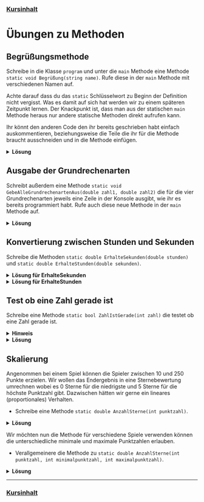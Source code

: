 ### [Kursinhalt](../README.md)

Übungen zu Methoden
===================

Begrüßungsmethode
------------------

Schreibe in die Klasse `program` und unter die `main` Methode eine Methode `static void Begrüßung(string name)`. Rufe diese in der `main` Methode mit verschiedenen Namen auf. 

Achte darauf dass du das `static` Schlüsselwort zu Beginn der Definition nicht vergisst. Was es damit auf sich hat werden wir zu einem späteren Zeitpunkt lernen. Der Knackpunkt ist, dass man aus der statischen `main` Methode heraus nur andere statische Methoden direkt aufrufen kann.

Ihr könnt den anderen Code den ihr bereits geschrieben habt einfach auskommentieren, beziehungsweise die Teile die ihr für die Methode braucht ausschneiden und in die Methode einfügen.


<details>
  <summary><b>Lösung</b></summary>

```cs
using System;

namespace HelloWorld
{
    class Program
    {
        static void Main(string[] args)
        {
            /*
             * Euer anderer Code 
             * ...
             */

            Begrüßung("Kevin");
            Begrüßung("Alice");
            Begrüßung("Bob");
        }

        static void Begrüßung(string name)
        {
            Console.WriteLine($"Herzlich willkommen zum Programmierkurs {name}!");
        }
    }
}

```
</details>

Ausgabe der Grundrechenarten
----------------------------

Schreibt außerdem eine Methode `static void GebeAlleGrundrechenartenAus(double zahl1, double zahl2)` die für die vier Grundrechenarten jeweils eine Zeile in der Konsole ausgibt, wie ihr es bereits programmiert habt. Rufe auch diese neue Methode in der `main` Methode auf.

<details>
  <summary><b>Lösung</b></summary>

```cs
using System;

namespace HelloWorld
{
    class Program
    {
        static void Main(string[] args)
        {
            Begrüßung("Kevin");
            Begrüßung("Alice");
            Begrüßung("Bob");
            GebeAlleGrundrechenartenAus(1.5, 2.5);
        }

        static void Begrüßung(string name)
        {
            Console.WriteLine($"Herzlich willkommen zum Programmierkurs {name}!");
        }

        static void GebeAlleGrundrechenartenAus(double zahl1, double zahl2)
        {
            double summe = zahl1 + zahl2;
            double differenz = zahl1 - zahl2;
            double produkt = zahl1 * zahl2;
            double quotient = zahl1 / zahl2;

            Console.WriteLine($"Die Summe aus {zahl1} und {zahl2} ist {summe}.");
            Console.WriteLine($"Die Differenz aus {zahl1} und {zahl2} ist {differenz}.");
            Console.WriteLine($"Das Produkt aus {zahl1} und {zahl2} ist {produkt}.");
            Console.WriteLine($"Der Quotient aus {zahl1} und {zahl2} ist {quotient}.");
        }
    }
}

```
</details>

Konvertierung zwischen Stunden und Sekunden
--------------------------------------------

Schreibe die Methoden `static double ErhalteSekunden(double stunden)` und `static double ErhalteStunden(double sekunden)`.

<details><summary><b>Lösung für ErhalteSekunden</b></summary>

```cs
static double ErhalteSekunden(double stunden)
{
    return stunden * 3600;
}
```
</details>

<details><summary><b>Lösung für ErhalteStunden</b></summary>

```cs
static double ErhalteStunden(double sekunden)
{
    return sekunden / 3600;
}
```
</details>

Test ob eine Zahl gerade ist
-----------------------------

Schreibe eine Methode `static bool ZahlIstGerade(int zahl)` die testet ob eine Zahl gerade ist.

<details><summary><b>Hinweis</b></summary>

- Verwende den Modulooperator `%`.
</details>

<details><summary><b>Lösung</b></summary>

```cs
static bool ZahlIstGerade(int zahl)
{
    return zahl % 2 == 0;
}
```

</details>

Skalierung
-----------

Angenommen bei einem Spiel können die Spieler zwischen 10 und 250 Punkte erzielen. Wir wollen das Endergebnis in eine Sternebewertung umrechnen wobei es 0 Sterne für die niedrigste und 5 Sterne für die höchste Punktzahl gibt. Dazwischen hätten wir gerne ein lineares (proportionales) Verhalten.

- Schreibe eine Methode `static double AnzahlSterne(int punktzahl)`.

<details><summary><b>Lösung</b></summary>

```cs
// [10, 250] => [0, 5]
static double AnzahlSterne(int punktzahl)
{
    double relativePunktzahl = (punktzahl - 10) / (double) (250 - 10);
    return relativePunktzahl * 5;
}
```

</details>

Wir möchten nun die Methode für verschiedene Spiele verwenden können die unterschiedliche minimale und maximale Punktzahlen erlauben.

- Verallgemeinere die Methode zu `static double AnzahlSterne(int punktzahl, int minimalpunktzahl, int maximalpunktzahl)`.

<details><summary><b>Lösung</b></summary>

```cs
static double AnzahlSterne(int punktzahl, int minimalpunktzahl, int maximalpunktzahl)
{
    double relativePunktzahl = (punktzahl - minimalpunktzahl) / (double) (maximalpunktzahl - minimalpunktzahl);
    return relativePunktzahl * 5;
}
```

</details>



---

### [Kursinhalt](../README.md)

